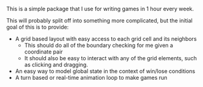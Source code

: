 This is a simple package that I use for writing games in 1 hour every week.

This will probably split off into something more complicated, but the initial goal of this is to provide:

  * A grid based layout with easy access to each grid cell and its neighbors
    * This should do all of the boundary checking for me given a coordinate pair
    * It should also be easy to interact with any of the grid elements, such as clicking and dragging.
  * An easy way to model global state in the context of win/lose conditions
  * A turn based or real-time animation loop to make games run
